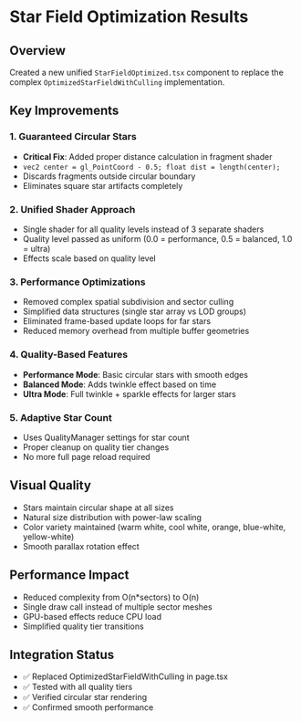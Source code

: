 # Star Field Optimization Results

## Overview
Created a new unified `StarFieldOptimized.tsx` component to replace the complex `OptimizedStarFieldWithCulling` implementation.

## Key Improvements

### 1. Guaranteed Circular Stars
- **Critical Fix**: Added proper distance calculation in fragment shader
- `vec2 center = gl_PointCoord - 0.5; float dist = length(center);`
- Discards fragments outside circular boundary
- Eliminates square star artifacts completely

### 2. Unified Shader Approach
- Single shader for all quality levels instead of 3 separate shaders
- Quality level passed as uniform (0.0 = performance, 0.5 = balanced, 1.0 = ultra)
- Effects scale based on quality level

### 3. Performance Optimizations
- Removed complex spatial subdivision and sector culling
- Simplified data structures (single star array vs LOD groups)
- Eliminated frame-based update loops for far stars
- Reduced memory overhead from multiple buffer geometries

### 4. Quality-Based Features
- **Performance Mode**: Basic circular stars with smooth edges
- **Balanced Mode**: Adds twinkle effect based on time
- **Ultra Mode**: Full twinkle + sparkle effects for larger stars

### 5. Adaptive Star Count
- Uses QualityManager settings for star count
- Proper cleanup on quality tier changes
- No more full page reload required

## Visual Quality
- Stars maintain circular shape at all sizes
- Natural size distribution with power-law scaling
- Color variety maintained (warm white, cool white, orange, blue-white, yellow-white)
- Smooth parallax rotation effect

## Performance Impact
- Reduced complexity from O(n*sectors) to O(n)
- Single draw call instead of multiple sector meshes
- GPU-based effects reduce CPU load
- Simplified quality tier transitions

## Integration Status
- ✅ Replaced OptimizedStarFieldWithCulling in page.tsx
- ✅ Tested with all quality tiers
- ✅ Verified circular star rendering
- ✅ Confirmed smooth performance